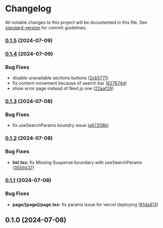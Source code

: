 # Changelog

All notable changes to this project will be documented in this file. See [standard-version](https://github.com/conventional-changelog/standard-version) for commit guidelines.

### [0.1.5](https://github.com/USERNAME/REPOSITORY_NAME/compare/v0.1.4...v0.1.5) (2024-07-09)

### [0.1.4](https://github.com/USERNAME/REPOSITORY_NAME/compare/v0.1.3...v0.1.4) (2024-07-09)


### Bug Fixes

* disable unavailable sections buttons ([2cb5771](https://github.com/USERNAME/REPOSITORY_NAME/commits2cb5771a505f602ca2d455d9deacc5c8004f042a))
* fix content movement because of search bar ([827674d](https://github.com/USERNAME/REPOSITORY_NAME/commits827674d335ed898b0924c56177fe9b6a279ba461))
* show error page instead of Next.js one ([22aaf28](https://github.com/USERNAME/REPOSITORY_NAME/commits22aaf28bb04cd18c997ca3475f66fd568e2903bc))

### [0.1.3](https://github.com/USERNAME/REPOSITORY_NAME/compare/v0.1.2...v0.1.3) (2024-07-08)


### Bug Fixes

* fix useSearchParams boundry issue ([a67208b](https://github.com/USERNAME/REPOSITORY_NAME/commitsa67208b01edb4e12a821075374563a97d13962b3))

### [0.1.2](https://github.com/USERNAME/REPOSITORY_NAME/compare/v0.1.1...v0.1.2) (2024-07-08)


### Bug Fixes

* **list.tsx:** fix Missing Suspense boundary with useSearchParams ([3559437](https://github.com/USERNAME/REPOSITORY_NAME/commits3559437f0d9264150fa44ad3abab213fecc687ae))

### [0.1.1](https://github.com/USERNAME/REPOSITORY_NAME/compare/v0.1.0...v0.1.1) (2024-07-08)


### Bug Fixes

* **page/[page]/page.tsx:** fix params issue for vercel deploying ([81da413](https://github.com/USERNAME/REPOSITORY_NAME/commits81da41368a84f549fe484b65658227720122fd33))

## 0.1.0 (2024-07-08)
